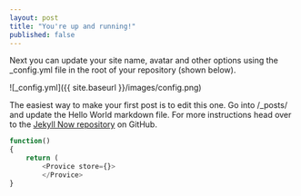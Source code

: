 ```yaml
---
layout: post
title: "You're up and running!"
published: false
---
```



Next you can update your site name, avatar and other options using the _config.yml file in the root of your repository (shown below).

![_config.yml]({{ site.baseurl }}/images/config.png)

The easiest way to make your first post is to edit this one. Go into /_posts/ and update the Hello World markdown file. For more instructions head over to the [Jekyll Now repository](https://github.com/barryclark/jekyll-now) on GitHub. 

```javascript
function()
{
	return (
    	<Provice store={}>
        </Provice>
}
```
